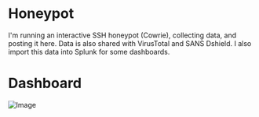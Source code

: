 # Honeypot
I'm running an interactive SSH honeypot (Cowrie), collecting data, and posting it here. Data is also shared with VirusTotal and SANS Dshield.  I also import this data into Splunk for some dashboards.

# Dashboard
![Image](https://i.imgur.com/4jzvs1h.png)
